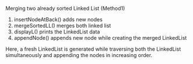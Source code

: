 Merging two already sorted Linked List (Method1)
1. insertNodeAtBack() adds new nodes 
2. mergeSortedLL() merges both linked list
3. displayL() prints the LinkedList data
4. appendNode() appends new node while creating the merged LinkedList

Here, a fresh LinkedList is generated while traversing both
the LinkedList simultaneously and appending the nodes in increasing order.
